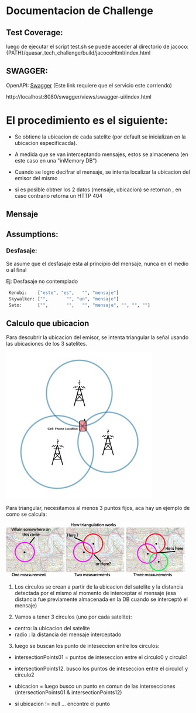 # Documentacion de Challenge

## Test Coverage:

luego de ejecutar el script test.sh se puede acceder al directorio de jacoco:
{PATH}/quasar_tech_challenge/build/jacocoHtml/index.html


## SWAGGER:

OpenAPI: [Swagger](http://localhost:8080/swagger/views/swagger-ui/index.html)
(Este link requiere que el servicio este corriendo)




http://localhost:8080/swagger/views/swagger-ui/index.html


# El procedimiento es el siguiente:

- Se obtiene la ubicacion de cada satelite (por default se inicializan en la ubicacion especificacda).

- A medida que se van interceptando mensajes, estos se almacenena (en este caso en una "inMemory DB")

- Cuando se logro decifrar el mensaje, se intenta localizar la ubicacion del emisor del mismo

- si es posible obtner los 2 datos (mensaje, ubicacion) se retornan , en caso contrario retorna un HTTP 404


## Mensaje

## Assumptions:

### Desfasaje: 
 Se asume que el desfasaje esta al principio del mensaje, nunca en el medio o al final

Ej: Desfasaje no contemplado
```bash
 Kenobi: ​   ["este", "es",   "", "mensaje"]
 Skywalker: ​["",       "", "un", "mensaje"]
 Sato: ​     ["",       "",   "", "mensaje", "", "", ""]
```


## Calculo que ubicacion

Para descubrir la ubicacion del emisor, se intenta triangular la señal usando las ubicaciones de los 3 satelites.

![triangulacion](t1.jpeg "triangulacion")

Para triangular, necesitamos al menos 3 puntos fijos, aca hay un ejemplo de como se calcula:

![triangulacion con 3 puntos](t2.jpeg "triangulacion con 3 puntos")

1. Los circulos se crean a partir de la ubicacion del satelite y la distancia detectada por el mismo al momento de interceptar el mensaje (esa distancia fue previamente almacenada en la DB cuando se interceptó el mensaje)


2. Vamos a tener 3 circulos (uno por cada satelite):
- centro: la ubicacion del satelite
- radio : la distancia del mensaje interceptado

3. luego se buscan los punto de inteseccion entre los circulos:

 - intersectionPoints01 =  puntos de inteseccion entre el circulo0 y circulo1 

 - intersectionPoints12. busco los puntos de inteseccion entre el circulo1 y circulo2

 - ubicacion =  luego busco un punto en comun de las intersecciones (intersectionPoints01 & intersectionPoints12)

- si ubicacion != null ... encontre el punto

